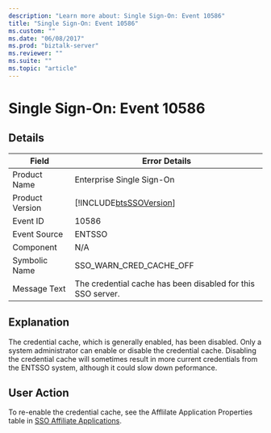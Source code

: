 ```yaml
---
description: "Learn more about: Single Sign-On: Event 10586"
title: "Single Sign-On: Event 10586"
ms.custom: ""
ms.date: "06/08/2017"
ms.prod: "biztalk-server"
ms.reviewer: ""
ms.suite: ""
ms.topic: "article"
---
```

# Single Sign-On: Event 10586
## Details  
  
| Field | Error Details|
|-----------------|-------------------------------------------------------------|
|  Product Name   |                  Enterprise Single Sign-On                  |
| Product Version | [!INCLUDE[btsSSOVersion](../includes/btsssoversion-md.md)]  |
|    Event ID     |                            10586                            |
|  Event Source   |                           ENTSSO                            |
|    Component    |                             N/A                             |
|  Symbolic Name  |                   SSO_WARN_CRED_CACHE_OFF                   |
|  Message Text   | The credential cache has been disabled for this SSO server. |
  
## Explanation  
 The credential cache, which is generally enabled, has been disabled. Only a system administrator can enable or disable the credential cache. Disabling the credential cache will sometimes result in more current credentials from the ENTSSO system, although it could slow down peformance.  
  
## User Action  
 To re-enable the credential cache, see the Afflilate Application Properties table in [SSO Affiliate Applications](../core/sso-affiliate-applications.md).
